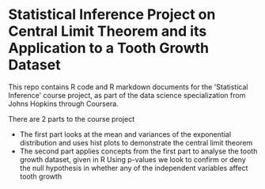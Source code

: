 # Statistical Inference Project on Central Limit Theorem and its Application to a Tooth Growth Dataset

This repo contains R code and R markdown documents for the 'Statistical Inference' course project,
as part of the data science specialization from Johns Hopkins through Coursera.

There are 2 parts to the course project
- The first part looks at the mean and variances of the exponential distribution and uses hist plots to
demonstrate the central limit theorem
- The second part applies concepts from the first part to analyse the tooth growth dataset, given in R
Using p-values we look to confirm or deny the null hypothesis in whether any of the independent variables
affect tooth growth
